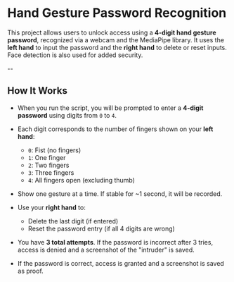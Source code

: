 # Hand Gesture Password Recognition 

This project allows users to unlock access using a **4-digit hand gesture password**, recognized via a webcam and the MediaPipe library. It uses the **left hand** to input the password and the **right hand** to delete or reset inputs. Face detection is also used for added security.

--

## How It Works

- When you run the script, you will be prompted to enter a **4-digit password** using digits from `0` to `4`.
- Each digit corresponds to the number of fingers shown on your **left hand**:
  - `0`: Fist (no fingers)
  - `1`: One finger
  - `2`: Two fingers
  - `3`: Three fingers
  - `4`: All fingers open (excluding thumb)
- Show one gesture at a time. If stable for ~1 second, it will be recorded.
- Use your **right hand** to:
  - Delete the last digit (if entered)
  - Reset the password entry (if all 4 digits are wrong)

- You have **3 total attempts**. If the password is incorrect after 3 tries, access is denied and a screenshot of the "intruder" is saved.
- If the password is correct, access is granted and a screenshot is saved as proof.
